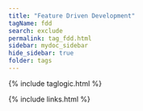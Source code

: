 ```yaml
---
title: "Feature Driven Development"
tagName: fdd
search: exclude
permalink: tag_fdd.html
sidebar: mydoc_sidebar
hide_sidebar: true
folder: tags
---
```


{% include taglogic.html %}

{% include links.html %}

